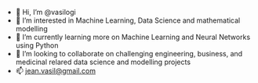 - 👋 Hi, I’m @vasilogi
- 👀 I’m interested in Machine Learning, Data Science and mathematical modelling
- 🌱 I’m currently learning more on Machine Learning and Neural Networks using Python
- 💞️ I’m looking to collaborate on challenging engineering, business, and medicinal relared data science and modelling projects
- 📫 jean.vasil@gmail.com

<!---
vasilogi/vasilogi is a ✨ special ✨ repository because its `README.md` (this file) appears on your GitHub profile.
You can click the Preview link to take a look at your changes.
--->
